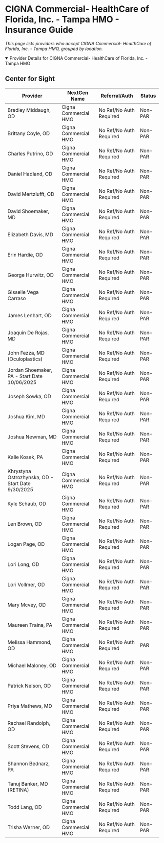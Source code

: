 # CIGNA Commercial- HealthCare of Florida, Inc. - Tampa HMO - Insurance Guide

*This page lists providers who accept CIGNA Commercial- HealthCare of Florida, Inc. - Tampa HMO, grouped by location.*

<details open><summary>Provider Details for CIGNA Commercial- HealthCare of Florida, Inc. - Tampa HMO</summary>

## Center for Sight

| Provider | NextGen Name | Referral/Auth | Status |
|----------|-------------|--------------|--------|
| Bradley Middaugh, OD | Cigna Commercial HMO | No Ref/No Auth Required | Non-PAR |
| Brittany Coyle, OD | Cigna Commercial HMO | No Ref/No Auth Required | Non-PAR |
| Charles Putrino, OD | Cigna Commercial HMO | No Ref/No Auth Required | Non-PAR |
| Daniel Hadland, OD | Cigna Commercial HMO | No Ref/No Auth Required | Non-PAR |
| David Mertzlufft, OD | Cigna Commercial HMO | No Ref/No Auth Required | Non-PAR |
| David Shoemaker, MD | Cigna Commercial HMO | No Ref/No Auth Required | Non-PAR |
| Elizabeth Davis, MD | Cigna Commercial HMO | No Ref/No Auth Required | Non-PAR |
| Erin Hardie, OD | Cigna Commercial HMO | No Ref/No Auth Required | Non-PAR |
| George Hurwitz, OD | Cigna Commercial HMO | No Ref/No Auth Required | Non-PAR |
| Gisselle Vega Carraso | Cigna Commercial HMO | No Ref/No Auth Required | Non-PAR |
| James Lenhart, OD | Cigna Commercial HMO | No Ref/No Auth Required | Non-PAR |
| Joaquin De Rojas, MD | Cigna Commercial HMO | No Ref/No Auth Required | Non-PAR |
| John Fezza, MD (Oculoplastics) | Cigna Commercial HMO | No Ref/No Auth Required | Non-PAR |
| Jordan Shoemaker, PA - Start Date 10/06/2025 | Cigna Commercial HMO | No Ref/No Auth Required | Non-PAR |
| Joseph Sowka, OD | Cigna Commercial HMO | No Ref/No Auth Required | Non-PAR |
| Joshua Kim, MD | Cigna Commercial HMO | No Ref/No Auth Required | Non-PAR |
| Joshua Newman, MD | Cigna Commercial HMO | No Ref/No Auth Required | Non-PAR |
| Kalie Kosek, PA | Cigna Commercial HMO | No Ref/No Auth Required | Non-PAR |
| Khrystyna Ostrozhynska, OD - Start Date 9/30/2025 | Cigna Commercial HMO | No Ref/No Auth Required | Non-PAR |
| Kyle Schaub, OD | Cigna Commercial HMO | No Ref/No Auth Required | Non-PAR |
| Len Brown, OD | Cigna Commercial HMO | No Ref/No Auth Required | Non-PAR |
| Logan Page, OD | Cigna Commercial HMO | No Ref/No Auth Required | Non-PAR |
| Lori Long, OD | Cigna Commercial HMO | No Ref/No Auth Required | Non-PAR |
| Lori Vollmer, OD | Cigna Commercial HMO | No Ref/No Auth Required | Non-PAR |
| Mary Mcvey, OD | Cigna Commercial HMO | No Ref/No Auth Required | Non-PAR |
| Maureen Traina, PA | Cigna Commercial HMO | No Ref/No Auth Required | Non-PAR |
| Melissa Hammond, OD | Cigna Commercial HMO | No Ref/No Auth Required | PAR |
| Michael Maloney, OD | Cigna Commercial HMO | No Ref/No Auth Required | Non-PAR |
| Patrick Nelson, OD | Cigna Commercial HMO | No Ref/No Auth Required | Non-PAR |
| Priya Mathews, MD | Cigna Commercial HMO | No Ref/No Auth Required | Non-PAR |
| Rachael Randolph, OD | Cigna Commercial HMO | No Ref/No Auth Required | Non-PAR |
| Scott Stevens, OD | Cigna Commercial HMO | No Ref/No Auth Required | Non-PAR |
| Shannon Bednarz, PA | Cigna Commercial HMO | No Ref/No Auth Required | Non-PAR |
| Tanuj Banker, MD (RETINA) | Cigna Commercial HMO | No Ref/No Auth Required | Non-PAR |
| Todd Lang, OD | Cigna Commercial HMO | No Ref/No Auth Required | Non-PAR |
| Trisha Werner, OD | Cigna Commercial HMO | No Ref/No Auth Required | Non-PAR |

</details>

